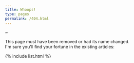 ```yaml
---
title: Whoops!
type: pages 
permalink: /404.html
---
```


~

This page must have been removed or had its name changed.<br/> 
I'm sure you'll find your fortune in the existing articles:

<div>{% include list.html %}</div>
